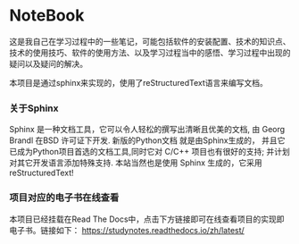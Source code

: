 # NoteBook

这是我自己在学习过程中的一些笔记，可能包括软件的安装配置、技术的知识点、技术的使用技巧、软件的使用方法、以及学习过程当中的感悟、学习过程中出现的疑问以及疑问的解决。

本项目是通过sphinx来实现的，使用了reStructuredText语言来编写文档。

### 关于Sphinx

Sphinx 是一种文档工具，它可以令人轻松的撰写出清晰且优美的文档, 由 Georg Brandl 在BSD 许可证下开发. 新版的Python文档 就是由Sphinx生成的， 并且它已成为Python项目首选的文档工具,同时它对 C/C++ 项目也有很好的支持; 并计划对其它开发语言添加特殊支持. 本站当然也是使用 Sphinx 生成的，它采用reStructuredText! 


### 项目对应的电子书在线查看

本项目已经挂载在Read The Docs中，点击下方链接即可在线查看项目的实现即电子书。链接如下：
https://studynotes.readthedocs.io/zh/latest/
